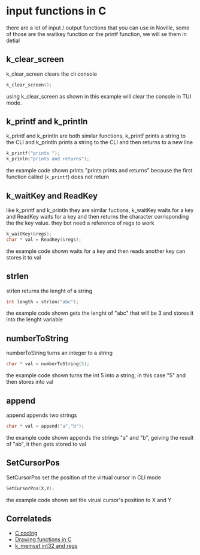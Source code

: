# input functions in C
there are a lot of input / output functions that you can use in Noville, some of those are the waitkey function or the printf function, we will se them in detial

## k_clear_screen
k_clear_screen clears the cli console

```C
k_clear_screen();
```
using k_clear_screen as shown in this example will clear the console in TUI mode.

## k_printf and k_println
k_printf and k_println are both similar functions, k_printf prints a string to the CLI and k_println prints a string to the CLI and then returns to a new line

```C
k_printf("prints ");
k_prinln("prints and returns");
```
the example code shown prints "prints prints and returns" because the first function called (`k_printf`) does not return

## k_waitKey and ReadKey
like k_printf and k_println they are similar fuctions, k_waitKey waits for a key and ReadKey waits for a key and then returns the character corrisponding the the key value. they bot need a reference of regs to work

```C
k_waitKey(&regs);
char * val = ReadKey(&regs);
```
the example code shown waits for a key and then reads another key can stores it to val

## strlen
strlen returns the lenght of a string

```C
int length = strlen("abc");
```
the example code shown gets the lenght of "abc" that will be 3 and stores it into the lenght variable

## numberToString
numberToString turns an integer to a string

```C
char * val = numberToString(5);
```
the example code shown turns the int 5 into a string, in this case "5" and then stores into val

## append
append appends two strings

```C
char * val = append("a","b");
```
the example code shown appends the strings "a" and  "b", geiving the result of "ab", it then gets stored to val

## SetCursorPos
SetCursorPos set the position of the virtual cursor in CLI mode

```C
SetCursorPos(X,Y);
```
the example code shown set the virual cursor's position to X and Y

## Correlateds
- [C coding](https://samma2009.github.io/NovilleOSM/Ccoding)
- [Drawing functions in C]()
- [k_memset int32 and regs](https://samma2009.github.io/NovilleOSM/Kadvanceds)

